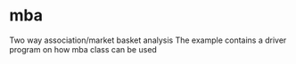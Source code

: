 # mba
Two way association/market basket analysis
The example contains a driver program on how mba class can be used
